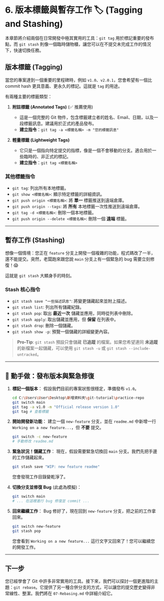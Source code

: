 # 6. 版本標籤與暫存工作 🏷️ (Tagging and Stashing)

本章節將介紹兩個在日常開發中極其實用的工具：`git tag` 用於標記重要的發布點，而 `git stash` 則像一個臨時儲物櫃，讓您可以在不提交未完成工作的情況下，快速切換任務。

## 版本標籤 (Tagging)

當您的專案達到一個重要的里程碑時，例如 `v1.0`、`v2.0.1`，您會希望有一個比 commit hash 更具意義、更永久的標記。這就是 `tag` 的用途。

有兩種主要的標籤類型：

1.  **附註標籤 (Annotated Tags)** (✅ 推薦使用)
    *   這是一個完整的 Git 物件，包含標籤建立者的姓名、Email、日期，以及一段標籤訊息。建議用於正式的產品發布。
    *   **建立指令**：`git tag -a <標籤名稱> -m "您的標籤訊息"`

2.  **輕量標籤 (Lightweight Tags)**
    *   它只是一個指向特定提交的指標，像是一個不會移動的分支。適合用於一些臨時的、非正式的標記。
    *   **建立指令**：`git tag <標籤名稱>`

### 其他標籤指令

*   `git tag`: 列出所有本地標籤。
*   `git show <標籤名稱>`: 顯示特定標籤的詳細資訊。
*   `git push origin <標籤名稱>`: 將 **單一** 標籤推送到遠端倉庫。
*   `git push origin --tags`: 將 **所有** 本地標籤一次性推送到遠端倉庫。
*   `git tag -d <標籤名稱>`: 刪除一個本地標籤。
*   `git push origin --delete <標籤名稱>`: 刪除一個 **遠端** 標籤。

---

## 暫存工作 (Stashing)

想像一個情境：您正在 `feature` 分支上開發一個複雜的功能，程式碼改了一半，還不能提交。突然，老闆跑來跟您說 `main` 分支上有一個緊急的 bug 需要立刻修復！😱

這就是 `git stash` 大顯身手的時刻。

### Stash 核心指令

*   `git stash save "一些描述訊息"`: 將變更儲藏起來並附上描述。
*   `git stash list`: 列出所有儲藏紀錄。
*   `git stash pop`: 取出 **最近一次** 儲藏並應用，同時從列表中刪除。
*   `git stash apply`: 取出儲藏並應用，但 **保留** 在列表中。
*   `git stash drop`: 刪除一個儲藏。
*   `git stash show -p`: 預覽一個儲藏的詳細變更內容。

> **Pro-Tip**: `git stash` 預設只會儲藏 **已追蹤** 的檔案。如果您希望連同 **未追蹤** 的新檔案一起儲藏，可以使用 `git stash -u` 或 `git stash --include-untracked`。

---

## 💪 動手做：發布版本與緊急修復

1.  **標記一個版本**：
    假設我們目前的專案狀態很穩定，準備發布 `v1.0`。
    ```bash
    cd C:\Users\User\Desktop\新增資料夾\git-tutorial\practice-repo
    git switch main
    git tag -a v1.0 -m "Official release version 1.0"
    git tag # 查看標籤
    ```

2.  **開始開發新功能**：
    建立一個 `new-feature` 分支，並在 `readme.md` 中新增一行 `Working on a new feature...`，但 **不要** 提交。
    ```bash
    git switch -c new-feature
    # 手動修改 readme.md
    ```

3.  **緊急狀況！儲藏工作**：
    現在，假設需要緊急切換回 `main` 分支。我們先把手邊的工作儲藏起來。
    ```bash
    git stash save "WIP: new feature readme"
    ```
    您會發現工作目錄變乾淨了。

4.  **切換分支並修復 Bug** (此處為模擬)：
    ```bash
    git switch main
    # ... 在這裡進行 bug 修復並 commit ...
    ```

5.  **回來繼續工作**：
    Bug 修好了，現在回到 `new-feature` 分支，把之前的工作拿回來。
    ```bash
    git switch new-feature
    git stash pop
    ```
    您會看到 `Working on a new feature...` 這行文字又回來了！您可以繼續您的開發工作。

---

## 下一步

您已經學會了 Git 中許多非常實用的工具。接下來，我們可以探討一個更進階的主題：`git rebase`。它提供了另一種合併分支的方式，可以讓您的提交歷史變得非常線性、整潔。我們將在 `07-Rebasing.md` 中詳細介紹它。
